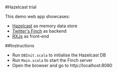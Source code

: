 #Hazelcast trial 

This demo web app showcases: 

* [Hazelcast](http://hazelcast.org/) as memory data store 
* [Twitter's Finch](https://github.com/finagle/finch) as backend 
* [RXJs](https://github.com/Reactive-Extensions/RxJS) as front-end

##Instructions

- Run `DBInit.scala` to initialise the Hazelcast DB
- Run `Main.scala` to start the Finch server
- Open the browser and go to http://localhost:8080
